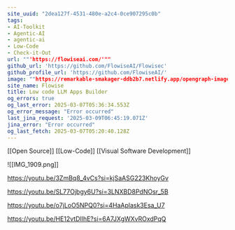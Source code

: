 ```yaml
---
site_uuid: "2dea127f-4531-480e-a2c4-0ce907295c0b"
tags:
- AI-Toolkit
- Agentic-AI
- agentic-ai
- Low-Code
- Check-it-Out
url: ""'https://flowiseai.com/'""
github_url: 'https://github.com/FlowiseAI/Flowisec'
github_profile_url: 'https://github.com/FlowiseAI/'
image: ""https://remarkable-smakager-ddb2b7.netlify.app/opengraph-image.png?2eca201df198027c""
site_name: Flowise
title: Low code LLM Apps Builder
og_errors: true
og_last_error: 2025-03-07T05:36:34.553Z
og_error_message: "Error occurred"
last_jina_request: '2025-03-09T06:45:19.071Z'
jina_error: "Error occurred"
og_last_fetch: 2025-03-07T05:20:40.128Z
---
```

[[Open Source]] [[Low-Code]] [[Visual Software Development]]

![[IMG_1909.png]]

https://youtu.be/3ZmBq8_4vCs?si=kjSaASG223KhoyGv

https://youtu.be/SL77Ojbgy6U?si=3LNXBD8PdNOsr_5B

https://youtu.be/o7jLoO5NPQ0?si=4HaAplask3Esa_U7

https://youtu.be/HE12vtDIlhE?si=6A7JXgWXvROxdPqQ
